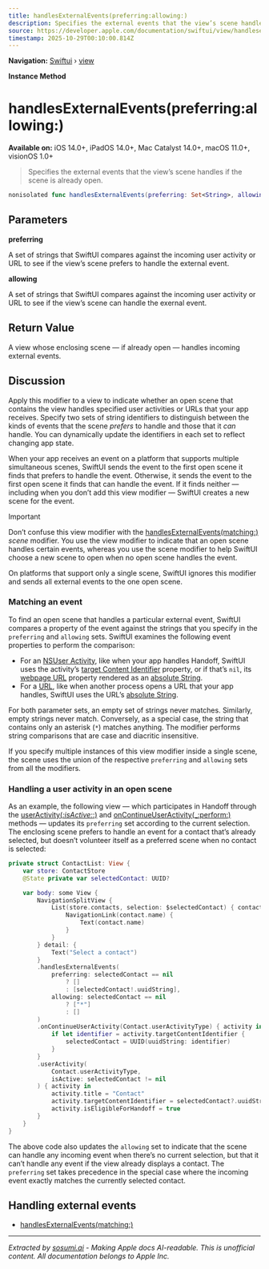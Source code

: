 ```yaml
---
title: handlesExternalEvents(preferring:allowing:)
description: Specifies the external events that the view’s scene handles if the scene is already open.
source: https://developer.apple.com/documentation/swiftui/view/handlesexternalevents(preferring:allowing:)
timestamp: 2025-10-29T00:10:00.814Z
---
```


**Navigation:** [Swiftui](/documentation/swiftui) › [view](/documentation/swiftui/view)

**Instance Method**

# handlesExternalEvents(preferring:allowing:)

**Available on:** iOS 14.0+, iPadOS 14.0+, Mac Catalyst 14.0+, macOS 11.0+, visionOS 1.0+

> Specifies the external events that the view’s scene handles if the scene is already open.

```swift
nonisolated func handlesExternalEvents(preferring: Set<String>, allowing: Set<String>) -> some View
```

## Parameters

**preferring**

A set of strings that SwiftUI compares against the incoming user activity or URL to see if the view’s scene prefers to handle the external event.



**allowing**

A set of strings that SwiftUI compares against the incoming user activity or URL to see if the view’s scene can handle the exernal event.



## Return Value

A view whose enclosing scene — if already open — handles incoming external events.

## Discussion

Apply this modifier to a view to indicate whether an open scene that contains the view handles specified user activities or URLs that your app receives. Specify two sets of string identifiers to distinguish between the kinds of events that the scene *prefers* to handle and those that it *can* handle. You can dynamically update the identifiers in each set to reflect changing app state.

When your app receives an event on a platform that supports multiple simultaneous scenes, SwiftUI sends the event to the first open scene it finds that prefers to handle the event. Otherwise, it sends the event to the first open scene it finds that can handle the event. If it finds neither — including when you don’t add this view modifier — SwiftUI creates a new scene for the event.

> [!IMPORTANT]
> Don’t confuse this view modifier with the [handlesExternalEvents(matching:)](/documentation/swiftui/scene/handlesexternalevents(matching:)) *scene* modifier. You use the view modifier to indicate that an open scene handles certain events, whereas you use the scene modifier to help SwiftUI choose a new scene to open when no open scene handles the event.

On platforms that support only a single scene, SwiftUI ignores this modifier and sends all external events to the one open scene.

### Matching an event

To find an open scene that handles a particular external event, SwiftUI compares a property of the event against the strings that you specify in the `preferring` and `allowing` sets. SwiftUI examines the following event properties to perform the comparison:

- For an [NSUser Activity](/documentation/Foundation/NSUserActivity), like when your app handles Handoff, SwiftUI uses the activity’s [target Content Identifier](/documentation/Foundation/NSUserActivity/targetContentIdentifier) property, or if that’s `nil`, its [webpage URL](/documentation/Foundation/NSUserActivity/webpageURL) property rendered as an [absolute String](/documentation/Foundation/URL/absoluteString).
- For a [URL](/documentation/Foundation/URL), like when another process opens a URL that your app handles, SwiftUI uses the URL’s [absolute String](/documentation/Foundation/URL/absoluteString).

For both parameter sets, an empty set of strings never matches. Similarly, empty strings never match. Conversely, as a special case, the string that contains only an asterisk (`*`) matches anything. The modifier performs string comparisons that are case and diacritic insensitive.

If you specify multiple instances of this view modifier inside a single scene, the scene uses the union of the respective `preferring` and `allowing` sets from all the modifiers.

### Handling a user activity in an open scene

As an example, the following view — which participates in Handoff through the [userActivity(_:isActive:_:)](/documentation/swiftui/view/useractivity(_:isactive:_:)) and [onContinueUserActivity(_:perform:)](/documentation/swiftui/view/oncontinueuseractivity(_:perform:)) methods — updates its `preferring` set according to the current selection. The enclosing scene prefers to handle an event for a contact that’s already selected, but doesn’t volunteer itself as a preferred scene when no contact is selected:

```swift
private struct ContactList: View {
    var store: ContactStore
    @State private var selectedContact: UUID?

    var body: some View {
        NavigationSplitView {
            List(store.contacts, selection: $selectedContact) { contact in
                NavigationLink(contact.name) {
                    Text(contact.name)
                }
            }
        } detail: {
            Text("Select a contact")
        }
        .handlesExternalEvents(
            preferring: selectedContact == nil
                ? []
                : [selectedContact!.uuidString],
            allowing: selectedContact == nil
                ? ["*"]
                : []
        )
        .onContinueUserActivity(Contact.userActivityType) { activity in
            if let identifier = activity.targetContentIdentifier {
                selectedContact = UUID(uuidString: identifier)
            }
        }
        .userActivity(
            Contact.userActivityType,
            isActive: selectedContact != nil
        ) { activity in
            activity.title = "Contact"
            activity.targetContentIdentifier = selectedContact?.uuidString
            activity.isEligibleForHandoff = true
        }
    }
}
```

The above code also updates the `allowing` set to indicate that the scene can handle any incoming event when there’s no current selection, but that it can’t handle any event if the view already displays a contact. The `preferring` set takes precedence in the special case where the incoming event exactly matches the currently selected contact.

## Handling external events

- [handlesExternalEvents(matching:)](/documentation/swiftui/scene/handlesexternalevents(matching:))

---

*Extracted by [sosumi.ai](https://sosumi.ai) - Making Apple docs AI-readable.*
*This is unofficial content. All documentation belongs to Apple Inc.*
